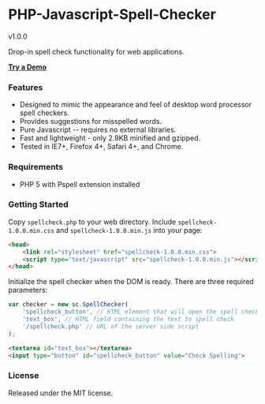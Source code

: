 PHP-Javascript-Spell-Checker
============================
v1.0.0

Drop-in spell check functionality for web applications.

<strong><a href="http://www.lpology.com/code/spellcheck/">Try a Demo</a></strong>

### Features ###
* Designed to mimic the appearance and feel of desktop word processor spell checkers.
* Provides suggestions for misspelled words.
* Pure Javascript -- requires no external libraries.
* Fast and lightweight - only 2.9KB minified and gzipped.
* Tested in IE7+, Firefox 4+, Safari 4+, and Chrome.

### Requirements ###
* PHP 5 with Pspell extension installed

### Getting Started ###
Copy `spellcheck.php` to your web directory. Include `spellcheck-1.0.0.min.css` and `spellcheck-1.0.0.min.js` into your page:

```html
<head>
	<link rel="stylesheet" href="spellcheck-1.0.0.min.css">
	<script type="text/javascript" src="spellcheck-1.0.0.min.js"></script>
</head>
```

Initialize the spell checker when the DOM is ready. There are three required parameters:


```javascript
var checker = new sc.SpellChecker(
	'spellcheck_button', // HTML element that will open the spell checker when clicked
	'text_box', // HTML field containing the text to spell check
	'/spellcheck.php' // URL of the server side script 
);
```

```html
<textarea id="text_box"></textarea>
<input type="button" id="spellcheck_button" value="Check Spelling">
```

### License ###
Released under the MIT license.